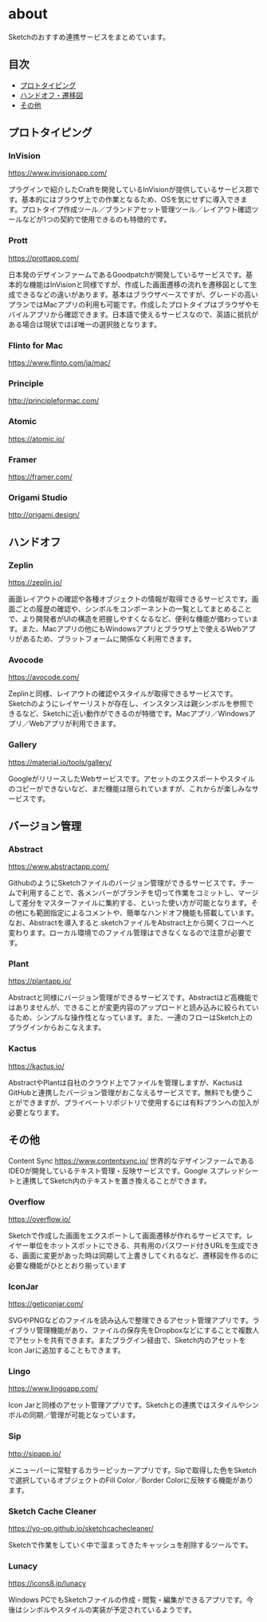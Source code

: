 # about
Sketchのおすすめ連携サービスをまとめています。

## 目次
 - [プロトタイピング](#プロトタイピング)
 - [ハンドオフ・遷移図](#ハンドオフ遷移図)
 - [その他](#その他)

## プロトタイピング
### InVision
https://www.invisionapp.com/

プラグインで紹介したCraftを開発しているInVisionが提供しているサービス郡です。基本的にはブラウザ上での作業となるため、OSを気にせずに導入できます。プロトタイプ作成ツール／ブランドアセット管理ツール／レイアウト確認ツールなどが1つの契約で使用できるのも特徴的です。

### Prott
https://prottapp.com/

日本発のデザインファームであるGoodpatchが開発しているサービスです。基本的な機能はInVisionと同様ですが、作成した画面遷移の流れを遷移図として生成できるなどの違いがあります。基本はブラウザベースですが、グレードの高いプランではMacアプリの利用も可能です。作成したプロトタイプはブラウザやモバイルアプリから確認できます。日本語で使えるサービスなので、英語に抵抗がある場合は現状でほぼ唯一の選択肢となります。

### Flinto for Mac
https://www.flinto.com/ja/mac/


### Principle
http://principleformac.com/


### Atomic
https://atomic.io/


### Framer
https://framer.com/


### Origami Studio
http://origami.design/




## ハンドオフ
### Zeplin
https://zeplin.io/

画面レイアウトの確認や各種オブジェクトの情報が取得できるサービスです。画面ごとの履歴の確認や、シンボルをコンポーネントの一覧としてまとめることで、より開発者がUIの構造を把握しやすくなるなど、便利な機能が備わっています。また、Macアプリの他にもWindowsアプリとブラウザ上で使えるWebアプリがあるため、プラットフォームに関係なく利用できます。

### Avocode
https://avocode.com/

Zeplinと同様、レイアウトの確認やスタイルが取得できるサービスです。Sketchのようにレイヤーリストが存在し、インスタンスは親シンボルを参照できるなど、Sketchに近い動作ができるのが特徴です。Macアプリ／Windowsアプリ／Webアプリが利用できます。

### Gallery
https://material.io/tools/gallery/

GoogleがリリースしたWebサービスです。アセットのエクスポートやスタイルのコピーができないなど、まだ機能は限られていますが、これからが楽しみなサービスです。


## バージョン管理
### Abstract
https://www.abstractapp.com/

GithubのようにSketchファイルのバージョン管理ができるサービスです。チームで利用することで、各メンバーがブランチを切って作業をコミットし、マージして差分をマスターファイルに集約する、といった使い方が可能となります。その他にも範囲指定によるコメントや、簡単なハンドオフ機能も搭載しています。なお、Abstractを導入すると.sketchファイルをAbstract上から開くフローへと変わります。ローカル環境でのファイル管理はできなくなるので注意が必要です。

### Plant
https://plantapp.io/

Abstractと同様にバージョン管理ができるサービスです。Abstractほど高機能ではありませんが、できることが変更内容のアップロードと読み込みに絞られているため、シンプルな操作性となっています。また、一連のフローはSketch上のプラグインからおこなえます。

### Kactus
https://kactus.io/

AbstractやPlantは自社のクラウド上でファイルを管理しますが、KactusはGitHubと連携したバージョン管理がおこなえるサービスです。無料でも使うことができますが、プライベートリポジトリで使用するには有料プランへの加入が必要となります。

## その他
Content Sync
https://www.contentsync.io/
世界的なデザインファームであるIDEOが開発しているテキスト管理・反映サービスです。Google スプレッドシートと連携してSketch内のテキストを置き換えることができます。

### Overflow
https://overflow.io/

Sketchで作成した画面をエクスポートして画面遷移が作れるサービスです。レイヤー単位をホットスポットにできる、共有用のパスワード付きURLを生成できる、画面に変更があった時は同期して上書きしてくれるなど、遷移図を作るのに必要な機能がひととおり揃っています

### IconJar
https://geticonjar.com/

SVGやPNGなどのファイルを読み込んで整理できるアセット管理アプリです。ライブラリ管理機能があり、ファイルの保存先をDropboxなどにすることで複数人でアセットを共有できます。またプラグイン経由で、Sketch内のアセットをIcon Jarに追加することもできます。

### Lingo
https://www.lingoapp.com/

Icon Jarと同様のアセット管理アプリです。Sketchとの連携ではスタイルやシンボルの同期／管理が可能となっています。

### Sip
http://sipapp.io/

メニューバーに常駐するカラーピッカーアプリです。Sipで取得した色をSketchで選択しているオブジェクトのFill Color／Border Colorに反映する機能があります。

### Sketch Cache Cleaner
https://yo-op.github.io/sketchcachecleaner/

Sketchで作業をしていく中で溜まってきたキャッシュを削除するツールです。

### Lunacy
https://icons8.jp/lunacy

Windows PCでもSketchファイルの作成・閲覧・編集ができるアプリです。今後はシンボルやスタイルの実装が予定されているようです。
